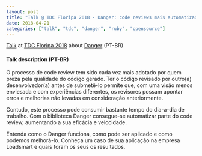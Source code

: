 ```yaml
---
layout: post
title: "Talk @ TDC Floripa 2018 - Danger: code reviews mais automatizados, rápidos e inteligentes"
date: 2018-04-21
categories: ["talk", "tdc", "danger", "ruby", "opensource"]
---
```


[Talk](https://thedevconf.com/tdc/2018/florianopolis/trilha-ruby) at [TDC Floripa 2018](https://thedevconf.com/tdc/2018/florianopolis/trilhas) about [Danger](https://danger.systems/) (PT-BR)

#### Talk description (PT-BR)

O processo de code review tem sido cada vez mais adotado por quem preza pela qualidade do código gerado. Ter o código revisado por outro(a) desenvolvedor(a) antes de submetê-lo permite que, com uma visão menos enviesada e com experiências diferentes, os revisores possam apontar erros e melhorias não levadas em consideração anteriormente.

Contudo, este processo pode consumir bastante tempo do dia-a-dia de trabalho. Com o biblioteca Danger consegue-se automatizar parte do code review, aumentando a sua eficácia e velocidade.

Entenda como o Danger funciona, como pode ser aplicado e como podemos melhorá-lo. Conheça um caso de sua aplicação na empresa Loadsmart e quais foram os seus os resultados.

<script async class="speakerdeck-embed" data-id="297a49ffb73e47dc83edfefa8a739e09" data-ratio="1.77777777777778" src="//speakerdeck.com/assets/embed.js"></script>
